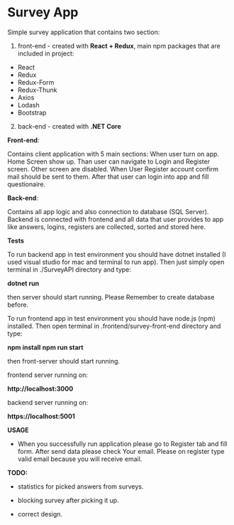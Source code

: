 # Survey App

Simple survey application that contains two section:

1. front-end - created with **React + Redux**, main npm packages that are included in project:
* React
* Redux
* Redux-Form
* Redux-Thunk
* Axios
* Lodash
* Bootstrap
2. back-end - created with **.NET Core**

 **Front-end**:

 Contains client application with 5 main sections:
 When user turn on app. Home Screen show up. Than user can navigate to Login and Register screen. Other screen are disabled.
 When User Register account confirm mail should be sent to them. After that user can login into app and fill questionaire.

 **Back-end**:

 Contains all app logic and also connection to database (SQL Server). Backend is connected with frontend and all data that user provides to app like answers, logins, registers are collected, sorted and stored here.

 **Tests**

 To run backend app in test environment you should have dotnet installed (I used visual studio for mac and terminal to run app).
 Then just simply open terminal in ./SurveyAPI directory and type:

 **dotnet run**

 then server should start running. Please Remember to create database before.

 To run frontend app in test environment you should have node.js (npm) installed.
 Then open terminal in .frontend/survey-front-end directory and type:

 **npm install**
 **npm run start**

 then front-server should start running.

 frontend server running on:

 **http://localhost:3000**

 backend server running on:

 **https://localhost:5001**

 **USAGE**

 * When you successfully run application please go to Register tab and fill form. After send data please check Your email. Please on register type valid email because you will receive email.

 **TODO:**

 * statistics for picked answers from surveys.

 * blocking survey after picking it up.

 * correct design.
